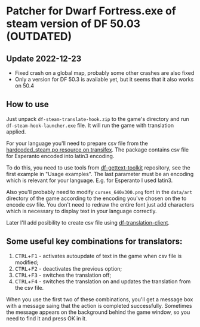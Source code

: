 # Patcher for Dwarf Fortress.exe of steam version of DF 50.03 (OUTDATED)

## Update 2022-12-23

- Fixed crash on a global map, probably some other crashes are also fixed
- Only a version for DF 50.3 is available yet, but it seems that it also works on 50.4

## How to use

Just unpack `df-steam-translate-hook.zip` to the game's directory and run `df-steam-hook-launcher.exe` file. It will run the game with translation applied.

For your language you'll need to prepare csv file from the [hardcoded_steam.po resource on transifex](https://www.transifex.com/dwarf-fortress-translation/dwarf-fortress-steam/hardcoded_steam/). The package contains csv file for Esperanto encoded into latin3 encoding.

To do this, you need to use tools from [df-gettext-toolkit](https://github.com/dfint/df-gettext-toolkit) repository, see the first example in "Usage examples". The last parameter must be an encoding which is relevant for your language. E.g. for Esperanto I used latin3.

Also you'll probably need to modify `curses_640x300.png` font in the `data/art` directory of the game according to the encoding you've chosen on the to encode csv file. You don't need to redraw the entire font just add characters which is necessary to display text in your language correctly.

Later I'll add posibility to create csv file using [df-translation-client](https://github.com/dfint/df-translation-client).

## Some useful key combinations for translators:

1. <kbd>CTRL</kbd>+<kbd>F1</kbd> - activates autoupdate of text in the game when csv file is modified;
2. <kbd>CTRL</kbd>+<kbd>F2</kbd> - deactivates the previous option;
3. <kbd>CTRL</kbd>+<kbd>F3</kbd> - switches the translation off;
3. <kbd>CTRL</kbd>+<kbd>F4</kbd> - switches the translation on and updates the translation from the csv file.

When you use the first two of these combinations, you'll get a message box with a message saing that the action is completed successfully.
Sometimes the message appears on the background behind the game window, so you need to find it and press OK in it.
